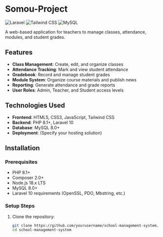 # Somou-Project
![Laravel](https://img.shields.io/badge/Laravel-FF2D20?style=for-the-badge&logo=laravel&logoColor=white)
![Tailwind CSS](https://img.shields.io/badge/Tailwind_CSS-38B2AC?style=for-the-badge&logo=tailwind-css&logoColor=white)
![MySQL](https://img.shields.io/badge/MySQL-005C84?style=for-the-badge&logo=mysql&logoColor=white)

A web-based application for teachers to manage classes, attendance, modules, and student grades.

## Features

- **Class Management**: Create, edit, and organize classes
- **Attendance Tracking**: Mark and view student attendance
- **Gradebook**: Record and manage student grades
- **Module System**: Organize course materials and publish news
- **Reporting**: Generate attendance and grade reports
- **User Roles**: Admin, Teacher, and Student access levels

## Technologies Used

- **Frontend**: HTML5, CSS3, JavaScript, Tailwind CSS
- **Backend**: PHP 8.1+, Laravel 10
- **Database**: MySQL 8.0+
- **Deployment**: (Specify your hosting solution)

## Installation

### Prerequisites

- PHP 8.1+
- Composer 2.0+
- Node.js 18.x LTS
- MySQL 8.0+
- Laravel 10 requirements (OpenSSL, PDO, Mbstring, etc.)

### Setup Steps

1. Clone the repository:
   ```bash
   git clone https://github.com/yourusername/school-management-system.git
   cd school-management-system
